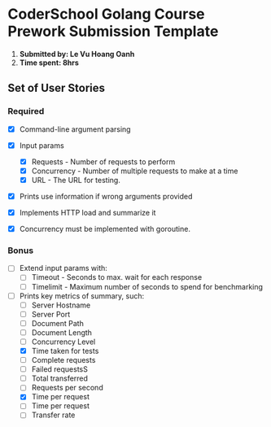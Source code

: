# CoderSchool Golang Course Prework Submission Template

1. **Submitted by: Le Vu Hoang Oanh**
2. **Time spent: 8hrs**

## Set of User Stories

### Required
* [X] Command-line argument parsing
* [X] Input params
   * [X] Requests - Number of requests to perform
   * [X] Concurrency - Number of multiple requests to make at a time
   * [X] URL - The URL for testing.
* [X] Prints use information if wrong arguments provided
* [X] Implements  HTTP load and summarize it
* [X] Concurrency must be implemented with goroutine.


### Bonus
* [ ] Extend input params with: 
   * [ ] Timeout - Seconds to max. wait for each response
   * [ ] Timelimit - Maximum number of seconds to spend for benchmarking
* [ ] Prints key metrics of summary, such:
   * [ ] Server Hostname
   * [ ] Server Port
   * [ ] Document Path
   * [ ] Document Length
   * [ ] Concurrency Level
   * [X] Time taken for tests
   * [ ] Complete requests
   * [ ] Failed requestsS
   * [ ] Total transferred
   * [ ] Requests per second
   * [X] Time per request
   * [ ] Time per request
   * [ ] Transfer rate